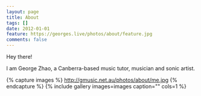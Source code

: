 ```yaml
---
layout: page
title: About
tags: []
date: 2012-01-01
feature: https://georges.live/photos/about/feature.jpg
comments: false
---
```


Hey there!

I am George Zhao, a Canberra-based music tutor, musician and sonic artist.

{% capture images %}
	http://gmusic.net.au/photos/about/me.jpg
{% endcapture %}
{% include gallery images=images caption="" cols=1 %}
